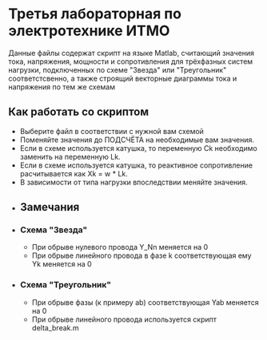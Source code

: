 # Третья лабораторная по электротехнике ИТМО
Данные файлы содержат скрипт на языке Matlab, считающий значения тока, напряжения, мощности и сопротивления для трёхфазных систем нагрузки, подключенных по схеме "Звезда" или "Треугольник" соответстсвенно, а также строящий векторные диаграммы тока и напряжения по тем же схемам 
## Как работать со скриптом
- Выберите файл в соответствии с нужной вам схемой
- Поменяйте значения до ПОДСЧЁТА на необходимые вам значения.
- Если в схеме используется катушка, то переменную Ck необходимо заменить на переменную Lk.
- Если в схеме используется катушка, то реактивное сопротивление расчитывается как Xk = w * Lk.
- В зависимости от типа нагрузки впоследствии меняйте значения.
- ## Замечания
- ### Схема "Звезда"
  - При обрыве нулевого провода Y_Nn меняется на 0
  - При обрыве линейного провода в фазе k соответствующая ему Yk меняется на 0
- ### Схема "Треугольник"
  - При обрыве фазы (к примеру ab) соответствующая Yab меняется на 0
  - При обрыве линейного провода используется скрипт delta_break.m
